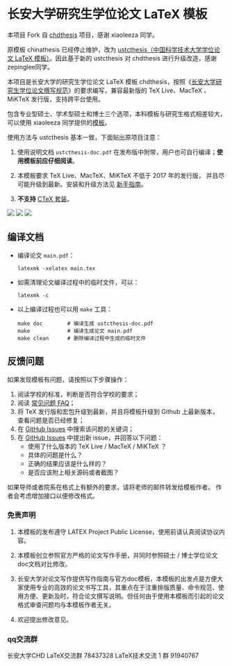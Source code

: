 # 长安大学研究生学位论文 LaTeX 模板

本项目 Fork 自 [chdthesis](https://github.com/xiaoleeza/chdthesis) 项目，感谢 xiaoleeza 同学。

原模板 chinathesis 已经停止维护，改为 [ustcthesis（中国科学技术大学学位论文 LaTeX 模板）](https://github.com/ustctug/ustcthesis)。因此基于新的 ustcthesis 对 chdthesis 进行升级改造，感谢zepinglee同学。

本项目是长安大学的研究生学位论文 LaTeX 模板 chdthesis，按照《[长安大学研究生学位论文撰写规范](https://xxgk.chd.edu.cn/_mediafile/zerui87/2014/10/20/2opzjtyy3y.pdf)》的要求编写，兼容最新版的 TeX Live、MacTeX 、MiKTeX 发行版，支持跨平台使用。

包含专业型硕士、学术型硕士和博士三个选项，本科模板与研究生格式相差较大，可以使用 xiaoleeza 同学提供的[模板](https://github.com/xiaoleeza/chdpaper)。

使用方法与 ustcthesis 基本一致，下面贴出原项目注意：

1. 使用说明文档 `ustcthesis-doc.pdf` 在发布版中附带，用户也可自行编译；**使用模板前应仔细阅读**。

2. 本模板要求 TeX Live、MacTeX、MiKTeX 不低于 2017 年的发行版，
并且尽可能升级到最新。安装和升级方法见
[新手指南](https://github.com/ustctug/ustcthesis/wiki/新手指南)。

3. **不支持** [CTeX 套装](https://github.com/ustctug/ustcthesis/wiki/常见问题#3-模板支持用-ctex-套装编译吗)。

![](./githubimg/doctor.png)
![](./githubimg/master.png)
![](./githubimg/profmaster.png)

## 编译文档

- 编译论文 `main.pdf`：

   ```
   latexmk -xelatex main.tex
   ```

- 如需清理论文编译过程中的临时文件，可以：

   ```
   latexmk -c
   ```

- 以上编译过程也可以用 `make` 工具：

   ```
   make doc        # 编译生成 ustcthesis-doc.pdf
   make            # 编译生成论文 main.pdf
   make clean      # 删除编译过程中生成的临时文件
   ```

## 反馈问题

如果发现模板有问题，请按照以下步骤操作：

1. 阅读学校的标准，判断是否符合学校的要求；
2. 阅读 [常见问题 FAQ](https://github.com/ustctug/ustcthesis/wiki/常见问题)；
3. 将 TeX 发行版和宏包升级到最新，并且将模板升级到 Github 上最新版本，
查看问题是否已经修复；
4. 在 [GitHub Issues](https://github.com/xiaoleeza/chdthesis/issues)
中搜索该问题的关键词；
5. 在 [GitHub Issues](https://github.com/xiaoleeza/chdthesis/issues)
中提出新 issue，并回答以下问题：
    - 使用了什么版本的 TeX Live / MacTeX / MiKTeX ？
    - 具体的问题是什么？
    - 正确的结果应该是什么样的？
    - 是否应该附上相关源码或者截图？

如果导师或者院系在格式上有额外的要求，请将老师的邮件转发给模板作者。
作者会考虑增加接口以便修改格式。

### 免责声明

1. 本模板的发布遵守 LATEX Project Public License，使用前请认真阅读协议内容。

2. 本模板创立参照官方严格的论文写作手册，并同时参照硕士 / 博士学位论文doc文档对比修改。

3. 长安大学对论文写作提供写作指南与官方doc模板，本模板的出发点是方便大家使用专业的高效的论文书写工具，其重点在于注重排版质量、命令规范、使用方便、更新及时，符合论文撰写说明。但任何由于使用本模板而引起的论文格式审查问题均与本模板作者无关。

4. 欢迎提出修改意见。

### qq交流群

长安大学CHD LaTeX交流群 78437328
LaTeX技术交流 1 群 91940767
